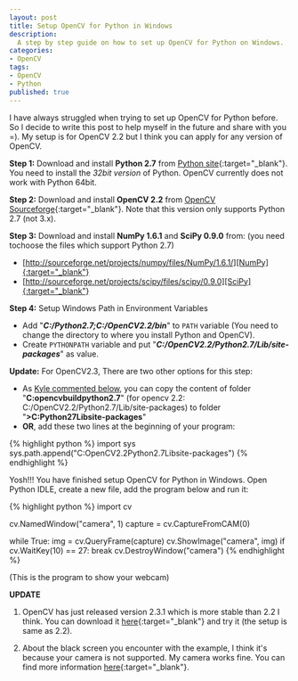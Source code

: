 ```yaml
---
layout: post
title: Setup OpenCV for Python in Windows
description: 
  A step by step guide on how to set up OpenCV for Python on Windows.
categories:
- OpenCV
tags:
- OpenCV
- Python
published: true
---
```


I have always struggled when trying to set up OpenCV for Python before. So I
decide to write this post to help myself in the future and share with you =).
My setup is for OpenCV 2.2 but I think you can apply for any version of OpenCV.
<!-- more -->

**Step 1:** Download and install **Python 2.7** from [Python site][Python2.7.2]{:target="_blank"}.
You need to install the *32bit version* of Python. OpenCV currently does not
work with Python 64bit.

**Step 2:** Download and install **OpenCV 2.2** from [OpenCV Sourceforge][OpenCVSourceforge]{:target="_blank"}.
Note that this version only supports Python 2.7 (not 3.x).

**Step 3:** Download and install **NumPy 1.6.1** and **SciPy 0.9.0** from: (you
need tochoose the files which support Python 2.7)

  - [http://sourceforge.net/projects/numpy/files/NumPy/1.6.1/][NumPy]{:target="_blank"}
  - [http://sourceforge.net/projects/scipy/files/scipy/0.9.0][SciPy]{:target="_blank"}

**Step 4:** Setup Windows Path in Environment Variables

  - Add "_**C:/Python2.7;C:/OpenCV2.2/bin**_" to `PATH` variable (You need to
  change the directory to where you install Python and OpenCV).
  - Create `PYTHONPATH` variable and put "_**C:/OpenCV2.2/Python2.7/Lib/site-packages**_"
  as value.

**Update:** For OpenCV2.3, There are two other options for this step:

  - As [Kyle commented below][Kylescomment], you can copy the content of folder
  "**C:opencvbuildpython2.7**" (for opencv 2.2: C:/OpenCV2.2/Python2.7/Lib/site-packages)
  to folder "**>C:Python27Libsite-packages**"
  - **OR**, add these two lines at the beginning of your program:

{% highlight python %}
import sys
sys.path.append("C:OpenCV2.2Python2.7Libsite-packages")
{% endhighlight %}

Yosh!!! You have finished setup OpenCV for Python in Windows. Open Python IDLE,
create a new file, add the program below and run it:

{% highlight python %}
import cv

cv.NamedWindow(&quot;camera&quot;, 1)
capture = cv.CaptureFromCAM(0)

while True:
  img = cv.QueryFrame(capture)
  cv.ShowImage("camera", img)
  if cv.WaitKey(10) == 27:
    break
cv.DestroyWindow("camera")
{% endhighlight %}

(This is the program to show your webcam)

**UPDATE**

1. OpenCV has just released version 2.3.1 which is more stable than 2.2 I think.
You can download it [here][OpenCV2.3.1]{:target="_blank"} and try it (the setup
is same as 2.2).

1. About the black screen you encounter with the example, I think it's because
your camera is not supported. My camera works fine. You can find more information
[here][CameraProblem]{:target="_blank"}.

[Python2.7.2]: http://www.python.org/getit/releases/2.7.2
[OpenCVSourceforge]: http://sourceforge.net/projects/opencvlibrary/files
[NumPy]: http://sourceforge.net/projects/numpy/files/NumPy/1.6.1
[SciPy]: http://sourceforge.net/projects/scipy/files/scipy/0.9.0
[Kylescomment]: http://luugiathuy.com/2011/02/setup-opencv-for-python/#comment-62
[OpenCV2.3.1]: http://sourceforge.net/projects/opencvlibrary/files/opencv-win/2.3.1
[CameraProblem]: http://stackoverflow.com/questions/7247475/opencv-2-3-c-qtgui-problem-initializing-some-specific-usb-devices-and-setups
